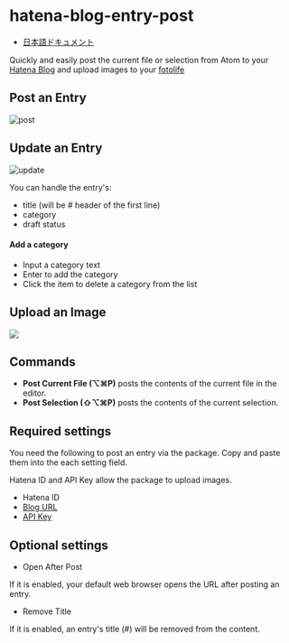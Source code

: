 # hatena-blog-entry-post

- [日本語ドキュメント](https://github/uraway/hatena-blog-entry-post/blob/master/ja.md)

Quickly and easily post the current file or selection from Atom to your [Hatena Blog](http://hatenablog.com/) and upload images to your [fotolife](http://f.hatena.ne.jp/)

## Post an Entry

![post](https://cloud.githubusercontent.com/assets/15242484/15038403/6d8b222a-12de-11e6-8ce5-60257b8dc153.gif)

## Update an Entry
![update](https://cloud.githubusercontent.com/assets/15242484/15038407/76a75a54-12de-11e6-971f-68ef5097a13b.gif)

You can handle the entry's:
- title (will be # header of the first line)
- category
- draft status

#### Add a category
- Input a category text
- Enter to add the category
- Click the item to delete a category from the list

## Upload an Image

![](https://zippy.gfycat.com/HardtofindDampIrishredandwhitesetter.gif)

## Commands
- **Post Current File (⌥⌘P)** posts the contents of the current file in the editor.
- **Post Selection (⇧⌥⌘P)** posts the contents of the current selection.

## Required settings
You need the following to post an entry via the package. Copy and paste them into the each setting field.

Hatena ID and API Key allow the package to upload images.

- Hatena ID
- [Blog URL](http://blog.hatena.ne.jp/my/config)
- [API Key](http://blog.hatena.ne.jp/my/config/detail)

## Optional settings

- Open After Post

If it is enabled, your default web browser opens the URL after posting an entry.

- Remove Title

If it is enabled, an entry's title (#) will be removed from the content.
